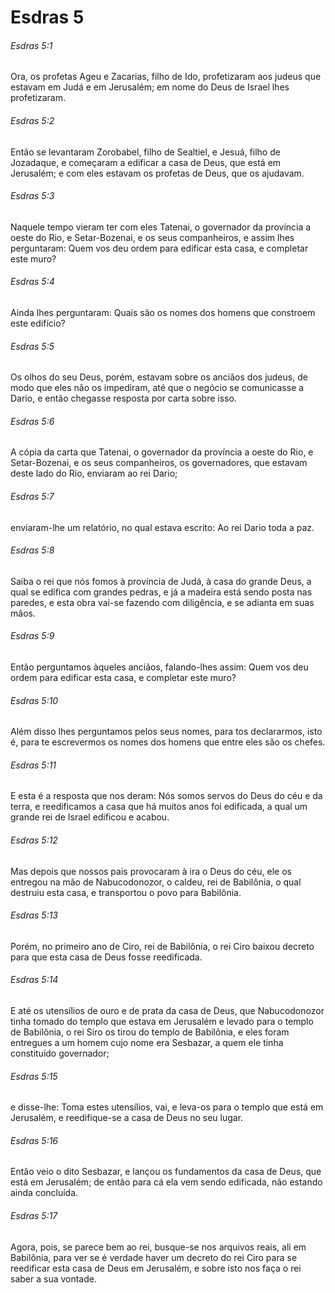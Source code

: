 # Esdras 5

###### Esdras 5:1

Ora, os profetas Ageu e Zacarias, filho de Ido, profetizaram aos judeus que estavam em Judá e em Jerusalém; em nome do Deus de Israel lhes profetizaram.

###### Esdras 5:2

Então se levantaram Zorobabel, filho de Sealtiel, e Jesuá, filho de Jozadaque, e começaram a edificar a casa de Deus, que está em Jerusalém; e com eles estavam os profetas de Deus, que os ajudavam.

###### Esdras 5:3

Naquele tempo vieram ter com eles Tatenai, o governador da província a oeste do Rio, e Setar-Bozenai, e os seus companheiros, e assim lhes perguntaram: Quem vos deu ordem para edificar esta casa, e completar este muro?

###### Esdras 5:4

Ainda lhes perguntaram: Quais são os nomes dos homens que constroem este edifício?

###### Esdras 5:5

Os olhos do seu Deus, porém, estavam sobre os anciãos dos judeus, de modo que eles não os impediram, até que o negócio se comunicasse a Dario, e então chegasse resposta por carta sobre isso.

###### Esdras 5:6

A cópia da carta que Tatenai, o governador da província a oeste do Rio, e Setar-Bozenai, e os seus companheiros, os governadores, que estavam deste lado do Rio, enviaram ao rei Dario;

###### Esdras 5:7

enviaram-lhe um relatório, no qual estava escrito: Ao rei Dario toda a paz.

###### Esdras 5:8

Saiba o rei que nós fomos à província de Judá, à casa do grande Deus, a qual se edifica com grandes pedras, e já a madeira está sendo posta nas paredes, e esta obra vai-se fazendo com diligência, e se adianta em suas mãos.

###### Esdras 5:9

Então perguntamos àqueles anciãos, falando-lhes assim: Quem vos deu ordem para edificar esta casa, e completar este muro?

###### Esdras 5:10

Além disso lhes perguntamos pelos seus nomes, para tos declararmos, isto é, para te escrevermos os nomes dos homens que entre eles são os chefes.

###### Esdras 5:11

E esta é a resposta que nos deram: Nós somos servos do Deus do céu e da terra, e reedificamos a casa que há muitos anos foi edificada, a qual um grande rei de Israel edificou e acabou.

###### Esdras 5:12

Mas depois que nossos pais provocaram à ira o Deus do céu, ele os entregou na mão de Nabucodonozor, o caldeu, rei de Babilônia, o qual destruiu esta casa, e transportou o povo para Babilônia.

###### Esdras 5:13

Porém, no primeiro ano de Ciro, rei de Babilônia, o rei Ciro baixou decreto para que esta casa de Deus fosse reedificada.

###### Esdras 5:14

E até os utensílios de ouro e de prata da casa de Deus, que Nabucodonozor tinha tomado do templo que estava em Jerusalém e levado para o templo de Babilônia, o rei Siro os tirou do templo de Babilônia, e eles foram entregues a um homem cujo nome era Sesbazar, a quem ele tinha constituído governador;

###### Esdras 5:15

e disse-lhe: Toma estes utensílios, vai, e leva-os para o templo que está em Jerusalém, e reedifique-se a casa de Deus no seu lugar.

###### Esdras 5:16

Então veio o dito Sesbazar, e lançou os fundamentos da casa de Deus, que está em Jerusalém; de então para cá ela vem sendo edificada, não estando ainda concluída.

###### Esdras 5:17

Agora, pois, se parece bem ao rei, busque-se nos arquivos reais, ali em Babilônia, para ver se é verdade haver um decreto do rei Ciro para se reedificar esta casa de Deus em Jerusalém, e sobre isto nos faça o rei saber a sua vontade.

